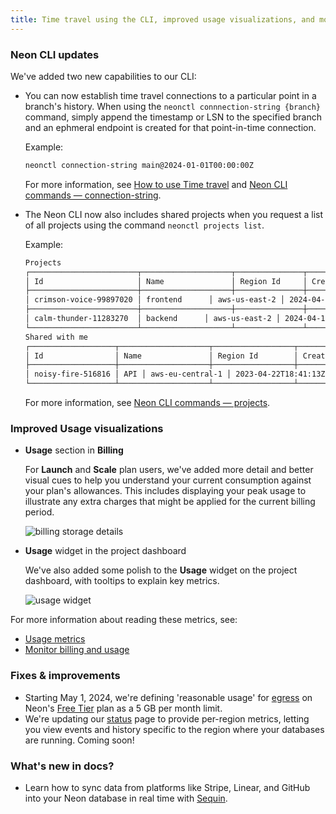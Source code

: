 ```yaml
---
title: Time travel using the CLI, improved usage visualizations, and more.
---
```


### Neon CLI updates

We've added two new capabilities to our CLI:

- You can now establish time travel connections to a particular point in a branch's history. When using the `neonctl connnection-string {branch}` command, simply append the timestamp or LSN to the specified branch and an ephmeral endpoint is created for that point-in-time connection.

  Example:

  ```bash
  neonctl connection-string main@2024-01-01T00:00:00Z
  ```

  For more information, see [How to use Time travel](/docs/guides/time-travel-assist#how-to-use-time-travel) and [Neon CLI commands — connection-string](/docs/reference/cli-connection-string).

- The Neon CLI now also includes shared projects when you request a list of all projects using the command `neonctl projects list`.

  Example:

  ```bash
  Projects
  ┌────────────────────────┬────────────────────┬───────────────┬──────────────────────┐
  │ Id                     │ Name               │ Region Id     │ Created At           │
  ├────────────────────────┼────────────────────┼───────────────┼──────────────────────┤
  │ crimson-voice-99897020 │ frontend      │ aws-us-east-2 │ 2024-04-15T11:17:30Z │
  ├────────────────────────┼────────────────────┼───────────────┼──────────────────────┤
  │ calm-thunder-11283270  │ backend      │ aws-us-east-2 │ 2024-04-10T15:21:01Z │
  └────────────────────────┴────────────────────┴───────────────┴──────────────────────┘
  Shared with me
  ┌───────────────────┬────────────────────┬──────────────────┬──────────────────────┐
  │ Id                │ Name               │ Region Id        │ Created At           │
  ├───────────────────┼────────────────────┼──────────────────┼──────────────────────┤
  │ noisy-fire-516816 │ API │ aws-eu-central-1 │ 2023-04-22T18:41:13Z │
  └───────────────────┴────────────────────┴──────────────────┴──────────────────────┘
  ```

  For more information, see [Neon CLI commands — projects](/docs/reference/cli-projects#list).

### Improved Usage visualizations

- **Usage** section in **Billing**

  For **Launch** and **Scale** plan users, we've added more detail and better visual cues to help you understand your current consumption against your plan's allowances. This includes displaying your peak usage to illustrate any extra charges that might be applied for the current billing period.

  ![billing storage details](/docs/relnotes/storage_usage_details.png 'no-border')

- **Usage** widget in the project dashboard

  We've also added some polish to the **Usage** widget on the project dashboard, with tooltips to explain key metrics.

  ![usage widget](/docs/relnotes/usage_widget.png 'no-border')

For more information about reading these metrics, see:

- [Usage metrics](/docs/introduction/usage-metrics#data-transfers)
- [Monitor billing and usage](/docs/introduction/monitor-usage)

### Fixes & improvements

- Starting May 1, 2024, we're defining 'reasonable usage' for [egress](/docs/reference/glossary#egress) on Neon's [Free Tier](/docs/introduction/plans#free-tier) plan as a 5 GB per month limit.
- We're updating our [status](https://neonstatus.com/) page to provide per-region metrics, letting you view events and history specific to the region where your databases are running. Coming soon!

### What's new in docs?

- Learn how to sync data from platforms like Stripe, Linear, and GitHub into your Neon database in real time with [Sequin](/docs/guides/sequin).
